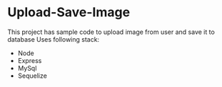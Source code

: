 # Upload-Save-Image
This project has sample code to upload image from user and save it to database
Uses following stack:
- Node
- Express
- MySql
- Sequelize
